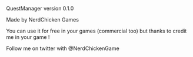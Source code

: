 QuestManager
version 0.1.0

Made by NerdChicken Games

You can use it for free in your games (commercial too) but thanks to credit me in your game !

Follow me on twitter with @NerdChickenGame

